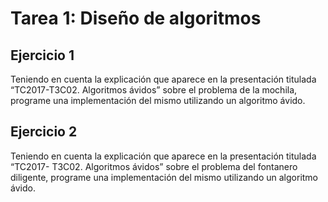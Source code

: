 # Tarea 1: Diseño de algoritmos

## Ejercicio 1
Teniendo en cuenta la explicación que aparece en la presentación titulada “TC2017-T3C02. Algoritmos ávidos” sobre el problema de la mochila, programe una implementación del mismo utilizando un algoritmo ávido.

## Ejercicio 2
Teniendo en cuenta la explicación que aparece en la presentación titulada “TC2017- T3C02. Algoritmos ávidos” sobre el problema del fontanero diligente, programe una implementación del mismo utilizando un algoritmo ávido.
